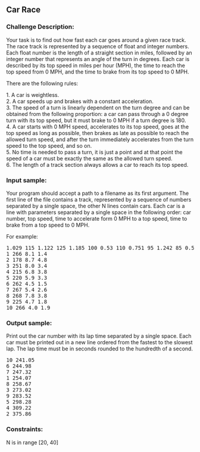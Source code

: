 <h2>Car Race</h2>

<h3>Challenge Description:</h3>
<p>Your task is to find out how fast each car goes around a given race track. The race track is represented by a
    sequence of float and integer numbers. Each float number is the length of a straight section in miles, followed
    by an integer number that represents an angle of the turn in degrees. Each car is described by its top speed in
    miles per hour (MPH), the time to reach the top speed from 0 MPH, and the time to brake from its top speed to 0 MPH.
</p>
<p>
    There are the following rules:
</p>
<p>
        1. A car is weightless.
<br>
        2. A car speeds up and brakes with a constant acceleration.
<br>
        3. The speed of a turn is linearly dependent on the turn degree and can be obtained from the following proportion:
        a car can pass through a 0 degree turn with its top speed, but it must brake to 0 MPH if a turn degree is 180.
<br>
        4. A car starts with 0 MPH speed, accelerates to its top speed, goes at the top speed as long as possible,
        then brakes as late as possible to reach the allowed turn speed, and after the turn immediately accelerates from
        the turn speed to the top speed, and so on.
<br>
        5. No time is needed to pass a turn, it is just a point and at that point the speed of a car must be exactly the
        same as the allowed turn speed.
<br>
        6. The length of a track section always allows a car to reach its top speed.
</p>

<h3>Input sample:</h3>
<p>
    Your program should accept a path to a filename as its first argument. The first line of the file contains a track,
    represented by a sequence of numbers separated by a single space, the other N lines contain cars. Each car is a
    line with parameters separated by a single space in the following order: car number, top speed, time to accelerate
    form 0 MPH to a top speed, time to brake from a top speed to 0 MPH.
</p>

<p>For example:</p>

<pre class="description-input-output">1.029 115 1.122 125 1.185 100 0.53 110 0.751 95 1.242 85 0.533 85 1.003 120 0.465 110 0.546 125 0.446 90 0.582 70 0.878 45 0.49 30 1.016 130 1.047 140 1.146 75 0.496 85 0.857 125 0.971 0
1 266 8.1 1.4
2 178 8.7 4.8
3 251 8.0 3.4
4 215 6.8 3.8
5 220 5.9 3.3
6 262 4.5 1.5
7 267 5.4 2.6
8 268 7.8 3.8
9 225 4.7 1.8
10 266 4.0 1.9</pre>

<h3>Output sample:</h3>

<p>
    Print out the car number with its lap time separated by a single space. Each car must be printed out in a new
    line ordered from the fastest to the slowest lap. The lap time must be in seconds rounded to the hundredth of
    a second.
</p>

<pre class="description-input-output">10 241.05
6 244.98
7 247.32
1 254.07
8 258.67
3 273.02
9 283.52
5 298.28
4 309.22
2 375.86</pre>

<h3>Constraints:</h3>
<p>N is in range [20, 40]</p>